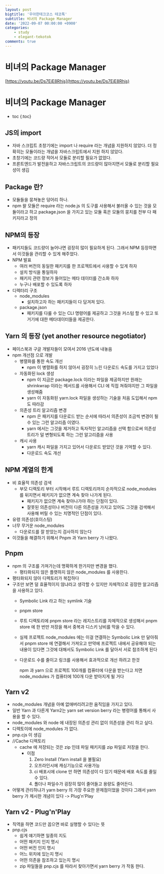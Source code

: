 ```yaml
---
layout: post
bigtitle: '우아한테크코스 테코톡'
subtitle: 비녀의 Package Manager
date: '2022-09-07 00:00:00 +0900'
categories:
    - study
    - elegant-tekotok
comments: true
---
```


# 비녀의 Package Manager
[https://youtu.be/Ds7EjE8Rhjs](https://youtu.be/Ds7EjE8Rhjs)

# 비녀의 Package Manager
* toc
{:toc}

## JS의 import
+ 자바 스크립트 초창기에는 import 나 require 라는 개념을 지원하지 않았다. 더 정확히는 모듈이라는 개념을 자바스크립트에서 지원 하지 않았다.
+ 초창기에는 코드량 적어서 모듈로 분리할 필요가 없었다.
+ 프론트엔드가 발전을하고 자바스크립트의 코드량이 많아지면서 모듈로 분리할 필요성이 생김

## Package 란?
+ 모듈들을 뭉쳐놓은 덩어리 하나.
+ npm 왈 모듈은 require 라는 node.js 의 도구를 사용해서 불러올 수 있는 것을 모듈이라고 하고 package.json 을 가지고 있는 모듈 혹은 모듈의 뭉치를 전부 다 패키지라고 정의

## NPM의 등장
+ 패키지들도 코드량이 늘어나면 굉장히 많이 필요하게 된다. 그래서 NPM 등장하면서 이것들을 관리할 수 있게 해주었다.
+ NPM 발표
  + 여러 버전의 동일한 패키지를 한 프로젝트에서 사용할 수 있게 하자
  + 설치 방식을 통일하자
  + 패키지 관련 정보가 들어있는 메타 데이터를 간소화 하자
  + 누구나 배포할 수 있도록 하자
+ 디렉터리 구조
  + node_modules
    + 설치하고자 하는 패키지들이 다 담겨져 있다.
  + package.json
    + 패키지를 다룰 수 있는 CLI 명령어를 제공하고 그것을 커스텀 할 수 있고 또 거기에 대한 메타데이터들을 제공한다.

## Yarn 의 등장 (yet another resource negotiator)
+ 페이스북과 구글 개발자들이 모여서 2016 년도에 내놓음
+ npm 개선점 으로 개발
  + 병렬화를 통한 속도 개선
    + npm 이 병렬화를 하지 않아서 굉장히 느린 다운로드 속도를 가지고 있었다
  + 자동화된 lock 생성
    + npm 이 지금은 package.lock 이라는 파일을 제공하지만 원래는 shrinkwrap 이라는 메서드를 사용해서 CLI 에 직접 쳐줘야지만 그 파일을 생성해줌
    + yarn 이 자동화된 yarn.lock 파일을 생성하는 기술을 처음 도입해서 npm 도 따라감
  + 의존성 트리 알고리즘 변경
    + npm 은 패키지를 다운로드 받는 순서에 따라서 의존성이 조금씩 변경이 될 수 있는 그런 알고리즘 이였다.
    + yarn 에서는 그것을 제거하고 독자적인 알고리즘을 선택 함으로써 의존성 트리가 덜 변형되도록 하는 그런 알고리즘을 사용
  + 캐시 사용
    + yarn 캐시 파일을 가지고 있어서 다운로드 받았던 것을 기억할 수 있다.
    + 다운로드 속도 개선

## NPM 계열의 한계
+ 비 효율적 의존성 검색
  + 부모 디렉토리 부터 시작해서 루트 디렉토리까지 순차적으로 node_modules 를 뒤지면서 패키지가 없으면 계속 찾아 나가게 된다. 
    + 패키지가 없으면 계속 찾아나가야 하는 단점이 있다.
    + 잘못된 의존성이나 버전이 다른 의존성을 가지고 있어도 그것을 검색해서 사용해 버릴 수 있는 치명적인 단점이 있다.
+ 유령 의존성(호이스팅)
+ 너무 무거운 node_modules
  + 다운로드를 잘 받았는지 검사하지 않는다
+ 이것들을 해결하기 위해서 Pnpm 과 Yarn berry 가 나왔다.

## Pnpm
+ npm 의 구조를 가져가는데 명확하게 한가지만 변경을 했다.
  + 평타화되지 않은 플랫하지 않은 node_modules 를 사용한다.
+  평타화되지 않아 디렉토리가 복잡하다 
  + 구조만 보면 덜 효율적이지 않냐라고 생각할 수 있지만 자체적으로 굉장한 알고리즘을 사용하고 있다.
    + Symbolic Link 라고 하는 symlink 기술
    + pnpm store
    + 루트 디렉토리에 pnpm store 라는 레지스트리를 자체적으로 생성해서 pnpm store 에 한 번만 저장을 해서 중복과 디스키 낭비를 막을 수 있다. 
    + 실제 프로젝트 node_modules 에는 이걸 연결하는 Symbolic Link 만 달아줘서 pnpm store 에 연결해서 가져오고 만약에 프로젝트 내에서 공유해야 되는 내용이 있다면 그것에 대해서도 Symbolic Link 를 달아서 서로 참조하게 된다
    + 다운로드 수를 줄이고 링크를 사용해서 효과적으로 개선 하려고 한것 

      npm 과 yarn 으로 프로젝트 100개를 컴퓨터에 다운을 받는다고 치면 node_modules 가 컴퓨터에 100개 다운 받아지게 될 거다

## Yarn v2 
+ node_modules 개념을 아예 없애버리려고한 움직임을 가지고 있다.
+ 일반 Yarn 과 다른게 Yarn2는 yarn set version berry 라는 병령어를 통해서 사용을 할 수 있다.
+ node_modules 와 node 에 내장된 의존성 관리 없이 의존성을 관리 하고 싶다. 
+ 디렉토이에 node_modules 가 없다.
+ pnp.cjs 이 생김 
+ //Cache 디렉토리
  + cache 에 저장되는 것은 zip 인데  파일 패키지를 zip 파일로 저장을 한다.
    + 이점
      1. Zero Install (Yarn install 을 불필요)
      2. 오프라인시에 캐싱기능으로 사용가능
      3. ci 배포시에 clone 만 하면 의존성이 다 있기 때문에 배포 속도를 줄일 수 있다.
      4. 폴더나 파일수가 굉장히 많이 줄어들고 용량도 줄어든다. 
+ 어떻게 관리하냐가 yarn berry 의 가장 주요한 문제점이었을 것이다 그래서 yarn berry 가 제시한 개념이 있다 ->  Plug'n'Play 

## Yarn v2 - Plug'n'Play
+ 직역을 하면 코드만 꼽으면 바로 실행할 수 있다는 뜻
+ pnp.cjs 
  + 쉽게 얘기하면 일종의 지도 
  + 어떤 패키지 인지 명시 
  + 어떤 버전 인지 명시
  + 어느 위치에 있는지 명시
  + 어떤 의존을 참조하고 있는지 명시
  + zip 파일들을 pnp.cjs 를 따라서 찾아가면서 yarn berry 가 작동 한다.


      





